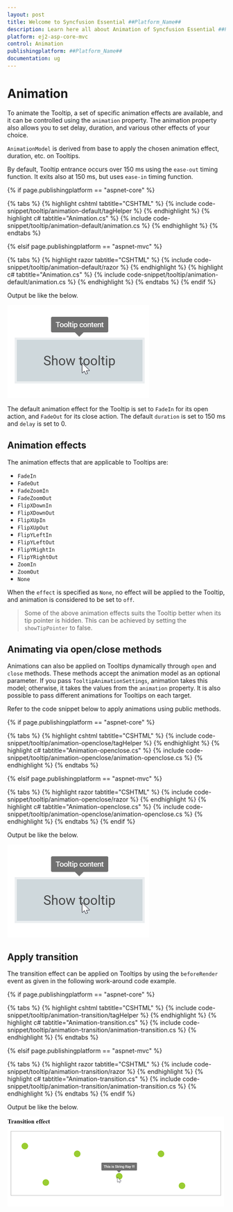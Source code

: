 ```yaml
---
layout: post
title: Welcome to Syncfusion Essential ##Platform_Name##
description: Learn here all about Animation of Syncfusion Essential ##Platform_Name## widgets based on HTML5 and jQuery.
platform: ej2-asp-core-mvc
control: Animation
publishingplatform: ##Platform_Name##
documentation: ug
---
```



# Animation

To animate the Tooltip, a set of specific animation effects are available, and it can be controlled using the `animation` property.
 The animation property also allows you to set delay, duration, and various other effects of your choice.

`AnimationModel` is derived from base to apply the chosen animation effect, duration, etc. on Tooltips.

By default, Tooltip entrance occurs over 150 ms using the `ease-out` timing function. It exits also at 150 ms,
but uses `ease-in` timing function.

{% if page.publishingplatform == "aspnet-core" %}

{% tabs %}
{% highlight cshtml tabtitle="CSHTML" %}
{% include code-snippet/tooltip/animation-default/tagHelper %}
{% endhighlight %}
{% highlight c# tabtitle="Animation.cs" %}
{% include code-snippet/tooltip/animation-default/animation.cs %}
{% endhighlight %}
{% endtabs %}

{% elsif page.publishingplatform == "aspnet-mvc" %}

{% tabs %}
{% highlight razor tabtitle="CSHTML" %}
{% include code-snippet/tooltip/animation-default/razor %}
{% endhighlight %}
{% highlight c# tabtitle="Animation.cs" %}
{% include code-snippet/tooltip/animation-default/animation.cs %}
{% endhighlight %}
{% endtabs %}
{% endif %}



Output be like the below.

![ASP .NET Core - Tooltip - Animation](./images/tooltip-animation.png)

The default animation effect for the Tooltip is set to `FadeIn` for its open action, and `FadeOut` for its close action.
The default `duration` is set to 150 ms and `delay` is set to 0.

## Animation effects

The animation effects that are applicable to Tooltips are:

* `FadeIn`
* `FadeOut`
* `FadeZoomIn`
* `FadeZoomOut`
* `FlipXDownIn`
* `FlipXDownOut`
* `FlipXUpIn`
* `FlipXUpOut`
* `FlipYLeftIn`
* `FlipYLeftOut`
* `FlipYRightIn`
* `FlipYRightOut`
* `ZoomIn`
* `ZoomOut`
* `None`

When the `effect` is specified as `None`, no effect will be applied to the Tooltip, and animation is considered to be set to `off`.

> Some of the above animation effects suits the Tooltip better when its tip pointer is hidden.
> This can be achieved by setting the `showTipPointer` to false.

## Animating via open/close methods

Animations can also be applied on Tooltips dynamically through `open` and `close` methods. These methods accept the animation model as an
 optional parameter. If you pass `TooltipAnimationSettings`, animation takes this model; otherwise, it takes the values from the
  `animation` property. It is also possible to pass different animations for Tooltips on each target.

Refer to the code snippet below to apply animations using public methods.

{% if page.publishingplatform == "aspnet-core" %}

{% tabs %}
{% highlight cshtml tabtitle="CSHTML" %}
{% include code-snippet/tooltip/animation-openclose/tagHelper %}
{% endhighlight %}
{% highlight c# tabtitle="Animation-openclose.cs" %}
{% include code-snippet/tooltip/animation-openclose/animation-openclose.cs %}
{% endhighlight %}
{% endtabs %}

{% elsif page.publishingplatform == "aspnet-mvc" %}

{% tabs %}
{% highlight razor tabtitle="CSHTML" %}
{% include code-snippet/tooltip/animation-openclose/razor %}
{% endhighlight %}
{% highlight c# tabtitle="Animation-openclose.cs" %}
{% include code-snippet/tooltip/animation-openclose/animation-openclose.cs %}
{% endhighlight %}
{% endtabs %}
{% endif %}



Output be like the below.

![ASP .NET Core - Tooltip - Animation Open Close Method](./images/tooltip-animation.png)

## Apply transition

The transition effect can be applied on Tooltips by using the `beforeRender` event as given in the
 following work-around code example.

{% if page.publishingplatform == "aspnet-core" %}

{% tabs %}
{% highlight cshtml tabtitle="CSHTML" %}
{% include code-snippet/tooltip/animation-transition/tagHelper %}
{% endhighlight %}
{% highlight c# tabtitle="Animation-transition.cs" %}
{% include code-snippet/tooltip/animation-transition/animation-transition.cs %}
{% endhighlight %}
{% endtabs %}

{% elsif page.publishingplatform == "aspnet-mvc" %}

{% tabs %}
{% highlight razor tabtitle="CSHTML" %}
{% include code-snippet/tooltip/animation-transition/razor %}
{% endhighlight %}
{% highlight c# tabtitle="Animation-transition.cs" %}
{% include code-snippet/tooltip/animation-transition/animation-transition.cs %}
{% endhighlight %}
{% endtabs %}
{% endif %}



Output be like the below.

![ASP .NET Core - Tooltip - Animation Transition](./images/tooltip-transition.png)